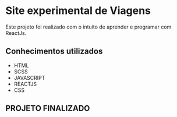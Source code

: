 # Site experimental de Viagens

Este projeto foi realizado com o intuito de aprender e programar com ReactJs.

## Conhecimentos utilizados

- HTML
- SCSS
- JAVASCRIPT
- REACTJS
- CSS

## PROJETO FINALIZADO

